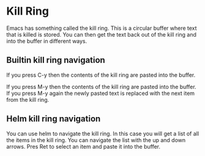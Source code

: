 # Kill Ring
Emacs has something called the kill ring. This is a circular buffer
where text that is killed is stored. You can then get the text back
out of the kill ring and into the buffer in different ways.

## Builtin kill ring navigation
If you press C-y then the contents of the kill ring are pasted into
the buffer.

If you press M-y then the contents of the kill ring are pasted into
the buffer. If you press M-y again the newly pasted text is replaced
with the next item from the kill ring.

## Helm kill ring navigation
You can use helm to navigate the kill ring. In this case you will get
a list of all the items in the kill ring. You can navigate the list
with the up and down arrows. Pres Ret to select an item and paste it
into the buffer.
